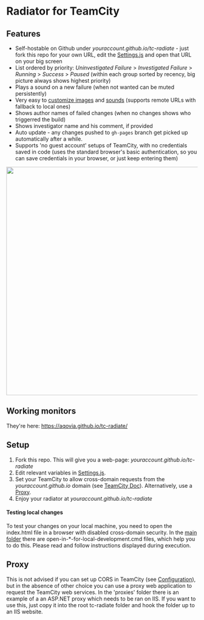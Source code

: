 Radiator for TeamCity
==========
Features
-------------
* Self-hostable on Github under _youraccount.github.io/tc-radiate_ - just fork this repo for your own URL, edit the [Settings.js](./Settings.js) and open that URL on your big screen
* List ordered by priority: _Uninvestigated Failure_ > _Investigated Failure_ > _Running_ > _Success_ > _Paused_ (within each group sorted by recency, big picture always shows highest priority)
* Plays a sound on a new failure (when not wanted can be muted persistently)
* Very easy to <a href="./Content/images/!List.js" target="_blank">customize images</a> and <a href="./Content/sounds/!List.js" target="_blank">sounds</a> (supports remote URLs with fallback to local ones)
* Shows author names of failed changes (when no changes shows who triggerred the build)
* Shows investigator name and his comment, if provided
* Auto update - any changes pushed to `gh-pages` branch get picked up automatically after a while.
* Supports 'no guest account' setups of TeamCity, with no credentials saved in code (uses the standard browser's basic authentication, so you can save credentials in your browser, or just keep entering them)

<img src="screenshot.jpg" width="600" />


Working monitors
-------------
They're here: https://aqovia.github.io/tc-radiate/

Setup
-------------
1. Fork this repo. This will give you a web-page: _youraccount.github.io/tc-radiate_
2. Edit relevant variables in [Settings.js](./Settings.js).
2. Set your TeamCity to allow cross-domain requests from the _youraccount.github.io_ domain (see [TeamCity Doc](https://confluence.jetbrains.com/display/TCD10/REST+API#RESTAPI-CORSSupport)). Alternatively, use a [Proxy](#proxy).
3. Enjoy your radiator at _youraccount.github.io/tc-radiate_

#### Testing local changes
To test your changes on your local machine, you need to open the index.html file in a browser with disabled cross-domain security. In the [main folder](./) there are open-in-*-for-local-development.cmd files, which help you to do this. Please read and follow instructions displayed during execution.

Proxy
-----
This is not advised if you can set up CORS in TeamCity (see [Configuration](#configuration)), but in the absence of other choice you can use a proxy web application to request the TeamCity web services. In the 'proxies' folder there is an example of a an ASP.NET proxy which needs to be ran on IIS. If you want to use this, just copy it into the root tc-radiate folder and hook the folder up to an IIS website.
